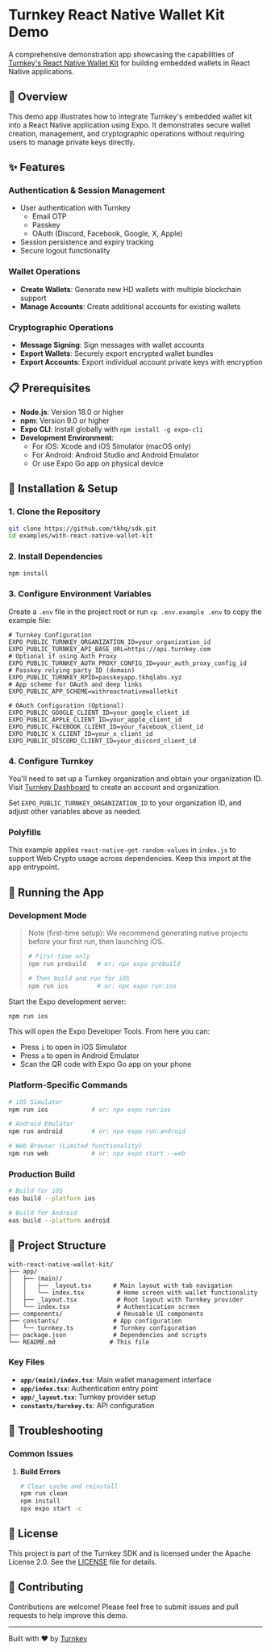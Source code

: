 # Turnkey React Native Wallet Kit Demo

A comprehensive demonstration app showcasing the capabilities of [Turnkey's React Native Wallet Kit](https://www.turnkey.com/) for building embedded wallets in React Native applications.

## 🎯 Overview

This demo app illustrates how to integrate Turnkey's embedded wallet kit into a React Native application using Expo. It demonstrates secure wallet creation, management, and cryptographic operations without requiring users to manage private keys directly.

## ✨ Features

### Authentication & Session Management

- User authentication with Turnkey
  - Email OTP
  - Passkey
  - OAuth (Discord, Facebook, Google, X, Apple)
- Session persistence and expiry tracking
- Secure logout functionality

### Wallet Operations

- **Create Wallets**: Generate new HD wallets with multiple blockchain support
- **Manage Accounts**: Create additional accounts for existing wallets

### Cryptographic Operations

- **Message Signing**: Sign messages with wallet accounts
- **Export Wallets**: Securely export encrypted wallet bundles
- **Export Accounts**: Export individual account private keys with encryption

## 📋 Prerequisites

- **Node.js**: Version 18.0 or higher
- **npm**: Version 9.0 or higher
- **Expo CLI**: Install globally with `npm install -g expo-cli`
- **Development Environment**:
  - For iOS: Xcode and iOS Simulator (macOS only)
  - For Android: Android Studio and Android Emulator
  - Or use Expo Go app on physical device

## 🚀 Installation & Setup

### 1. Clone the Repository

```bash
git clone https://github.com/tkhq/sdk.git
cd examples/with-react-native-wallet-kit
```

### 2. Install Dependencies

```bash
npm install
```

### 3. Configure Environment Variables

Create a `.env` file in the project root or run `cp .env.example .env` to copy the example file:

```env
# Turnkey Configuration
EXPO_PUBLIC_TURNKEY_ORGANIZATION_ID=your_organization_id
EXPO_PUBLIC_TURNKEY_API_BASE_URL=https://api.turnkey.com
# Optional if using Auth Proxy
EXPO_PUBLIC_TURNKEY_AUTH_PROXY_CONFIG_ID=your_auth_proxy_config_id
# Passkey relying party ID (domain)
EXPO_PUBLIC_TURNKEY_RPID=passkeyapp.tkhqlabs.xyz
# App scheme for OAuth and deep links
EXPO_PUBLIC_APP_SCHEME=withreactnativewalletkit

# OAuth Configuration (Optional)
EXPO_PUBLIC_GOOGLE_CLIENT_ID=your_google_client_id
EXPO_PUBLIC_APPLE_CLIENT_ID=your_apple_client_id
EXPO_PUBLIC_FACEBOOK_CLIENT_ID=your_facebook_client_id
EXPO_PUBLIC_X_CLIENT_ID=your_x_client_id
EXPO_PUBLIC_DISCORD_CLIENT_ID=your_discord_client_id
```

### 4. Configure Turnkey

You'll need to set up a Turnkey organization and obtain your organization ID. Visit [Turnkey Dashboard](https://app.turnkey.com) to create an account and organization.

Set `EXPO_PUBLIC_TURNKEY_ORGANIZATION_ID` to your organization ID, and adjust other variables above as needed.

### Polyfills

This example applies `react-native-get-random-values` in `index.js` to support Web Crypto usage across dependencies. Keep this import at the app entrypoint.

## 📱 Running the App

### Development Mode

> Note (first-time setup): We recommend generating native projects before your first run, then launching iOS.
>
> ```bash
> # First-time only
> npm run prebuild   # or: npx expo prebuild
>
> # Then build and run for iOS
> npm run ios        # or: npx expo run:ios
> ```

Start the Expo development server:

```bash
npm run ios
```

This will open the Expo Developer Tools. From here you can:

- Press `i` to open in iOS Simulator
- Press `a` to open in Android Emulator
- Scan the QR code with Expo Go app on your phone

### Platform-Specific Commands

```bash
# iOS Simulator
npm run ios            # or: npx expo run:ios

# Android Emulator
npm run android        # or: npx expo run:android

# Web Browser (Limited functionality)
npm run web            # or: npx expo start --web
```

### Production Build

```bash
# Build for iOS
eas build --platform ios

# Build for Android
eas build --platform android
```

## 📁 Project Structure

```
with-react-native-wallet-kit/
├── app/
│   ├── (main)/
│   │   ├── _layout.tsx      # Main layout with tab navigation
│   │   └── index.tsx         # Home screen with wallet functionality
│   ├── _layout.tsx           # Root layout with Turnkey provider
│   └── index.tsx             # Authentication screen
├── components/               # Reusable UI components
├── constants/               # App configuration
│   └── turnkey.ts           # Turnkey configuration
├── package.json             # Dependencies and scripts
└── README.md               # This file
```

### Key Files

- **`app/(main)/index.tsx`**: Main wallet management interface
- **`app/index.tsx`**: Authentication entry point
- **`app/_layout.tsx`**: Turnkey provider setup
- **`constants/turnkey.ts`**: API configuration

## 🔧 Troubleshooting

### Common Issues

1. **Build Errors**
   ```bash
   # Clear cache and reinstall
   npm run clean
   npm install
   npx expo start -c
   ```

## 📄 License

This project is part of the Turnkey SDK and is licensed under the Apache License 2.0. See the [LICENSE](../../LICENSE) file for details.

## 🤝 Contributing

Contributions are welcome! Please feel free to submit issues and pull requests to help improve this demo.

---

Built with ❤️ by [Turnkey](https://www.turnkey.com)
